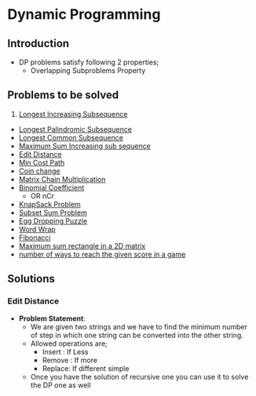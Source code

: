 # Dynamic Programming


## Introduction
- DP problems satisfy following 2 properties;
  - Overlapping Subproblems Property

## Problems to be solved

1. [Longest Increasing Subsequence](http://www.geeksforgeeks.org/longest-increasing-subsequence/)
- [Longest Palindromic Subsequence](http://www.geeksforgeeks.org/dynamic-programming-set-12-longest-palindromic-subsequence/)
- [Longest Common Subsequence](http://www.geeksforgeeks.org/longest-common-subsequence/)
- [Maximum Sum Increasing sub sequence](http://www.geeksforgeeks.org/dynamic-programming-set-14-maximum-sum-increasing-subsequence/)
- [Edit Distance](http://www.geeksforgeeks.org/dynamic-programming-set-5-edit-distance/)
- [Min Cost Path](http://www.geeksforgeeks.org/dynamic-programming-set-6-min-cost-path/)
- [Coin change](http://www.geeksforgeeks.org/dynamic-programming-set-7-coin-change/)
- [Matrix Chain Multiplication](http://www.geeksforgeeks.org/dynamic-programming-set-8-matrix-chain-multiplication/)
- [Binomial Coefficient](http://www.geeksforgeeks.org/dynamic-programming-set-9-binomial-coefficient/)
  - OR nCr
- [KnapSack Problem](http://www.geeksforgeeks.org/knapsack-problem/)
- [Subset Sum Problem](http://www.geeksforgeeks.org/dynamic-programming-subset-sum-problem/)
- [Egg Dropping Puzzle](http://www.geeksforgeeks.org/dynamic-programming-set-11-egg-dropping-puzzle/)
- [Word Wrap](http://www.geeksforgeeks.org/dynamic-programming-set-18-word-wrap/)
- [Fibonacci](http://www.geeksforgeeks.org/program-for-nth-fibonacci-number/)
- [Maximum sum rectangle in a 2D matrix](http://www.geeksforgeeks.org/dynamic-programming-set-27-max-sum-rectangle-in-a-2d-matrix/)
- [number of ways to reach the given score in a game](http://www.geeksforgeeks.org/count-number-ways-reach-given-score-game/)



## Solutions

### Edit Distance
- **Problem Statement**:
  - We are given two strings and we have to find the minimum number of step in which one string can be converted into the other string.
  - Allowed operations are;
    - Insert : If Less
    - Remove : If more
    - Replace: If different simple
  - Once you have the solution of recursive one you can use it to solve the DP one as well
